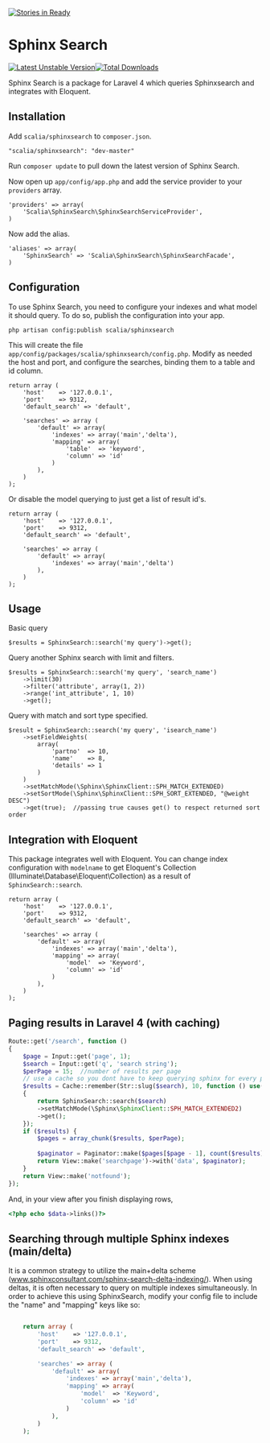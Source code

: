 [![Stories in Ready](https://badge.waffle.io/scalia/sphinxsearch.png?label=ready&title=Ready)](https://waffle.io/scalia/sphinxsearch)
# Sphinx Search
[![Latest Unstable Version](https://poser.pugx.org/scalia/sphinxsearch/v/unstable.png)](https://packagist.org/packages/scalia/sphinxsearch)[![Total Downloads](https://poser.pugx.org/scalia/sphinxsearch/downloads.png)](https://packagist.org/packages/scalia/sphinxsearch)

Sphinx Search is a package for Laravel 4 which queries Sphinxsearch and integrates with Eloquent.


## Installation

Add `scalia/sphinxsearch` to `composer.json`.

    "scalia/sphinxsearch": "dev-master"
    
Run `composer update` to pull down the latest version of Sphinx Search.

Now open up `app/config/app.php` and add the service provider to your `providers` array.

    'providers' => array(
        'Scalia\SphinxSearch\SphinxSearchServiceProvider',
    )

Now add the alias.

    'aliases' => array(
        'SphinxSearch' => 'Scalia\SphinxSearch\SphinxSearchFacade',
    )


## Configuration

To use Sphinx Search, you need to configure your indexes and what model it should query. To do so, publish the configuration into your app.

    php artisan config:publish scalia/sphinxsearch

This will create the file `app/config/packages/scalia/sphinxsearch/config.php`. Modify as needed the host and port, and configure the searches, binding them to a table and id column.

    return array (
        'host'    => '127.0.0.1',
        'port'    => 9312,
        'default_search' => 'default',

        'searches' => array (
            'default' => array(
                'indexes' => array('main','delta'),
                'mapping' => array(
                    'table'  => 'keyword',
                    'column' => 'id'
                )
            ),
        )
    );

Or disable the model querying to just get a list of result id's.

    return array (
        'host'    => '127.0.0.1',
        'port'    => 9312,
        'default_search' => 'default',

        'searches' => array (
            'default' => array(
                'indexes' => array('main','delta')
            ),
        )
    );


## Usage


Basic query

    $results = SphinxSearch::search('my query')->get();


Query another Sphinx search with limit and filters.

    $results = SphinxSearch::search('my query', 'search_name')
        ->limit(30)
        ->filter('attribute', array(1, 2))
        ->range('int_attribute', 1, 10)
        ->get();


Query with match and sort type specified.

    $result = SphinxSearch::search('my query', 'isearch_name')
        ->setFieldWeights(
            array(
                'partno'  => 10,
                'name'    => 8,
                'details' => 1
            )
        )
        ->setMatchMode(\Sphinx\SphinxClient::SPH_MATCH_EXTENDED)
        ->setSortMode(\Sphinx\SphinxClient::SPH_SORT_EXTENDED, "@weight DESC")
        ->get(true);  //passing true causes get() to respect returned sort order

## Integration with Eloquent

This package integrates well with Eloquent. You can change index configuration with `modelname` to get Eloquent's Collection (Illuminate\Database\Eloquent\Collection) as a result of `SphinxSearch::search`.

    return array (
        'host'    => '127.0.0.1',
        'port'    => 9312,
        'default_search' => 'default',

        'searches' => array (
            'default' => array(
                'indexes' => array('main','delta'),
                'mapping' => array(
                    'model'  => 'Keyword',
                    'column' => 'id'
                )
            ),
        )
    );


## Paging results in Laravel 4 (with caching)

```php
Route::get('/search', function ()
{
    $page = Input::get('page', 1);
    $search = Input::get('q', 'search string');    
    $perPage = 15;  //number of results per page
    // use a cache so you dont have to keep querying sphinx for every page!
    $results = Cache::remember(Str::slug($search), 10, function () use($search)
    {
        return SphinxSearch::search($search)
        ->setMatchMode(\Sphinx\SphinxClient::SPH_MATCH_EXTENDED2)        
        ->get();
    });
    if ($results) {
        $pages = array_chunk($results, $perPage);
        
        $paginator = Paginator::make($pages[$page - 1], count($results), $perPage);
        return View::make('searchpage')->with('data', $paginator);
    }
    return View::make('notfound');
});
```
And, in your view after you finish displaying rows,
```php
<?php echo $data->links()?>
```

## Searching through multiple Sphinx indexes (main/delta)

It is a common strategy to utilize the main+delta scheme (www.sphinxconsultant.com/sphinx-search-delta-indexing/). When using deltas, it is often necessary to query on multiple indexes simultaneously. In order to achieve this using SphinxSearch, modify your config file to include the "name" and "mapping" keys like so:

```php

    return array (
        'host'    => '127.0.0.1',
        'port'    => 9312,
        'default_search' => 'default',

        'searches' => array (
            'default' => array(
                'indexes' => array('main','delta'),
                'mapping' => array(
                    'model'  => 'Keyword',
                    'column' => 'id'
                )
            ),
        )
    );
```

